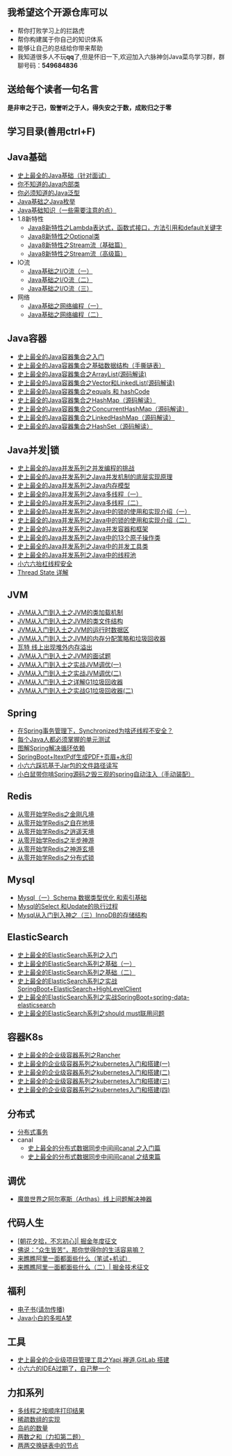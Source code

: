 ## 我希望这个开源仓库可以
- 帮你打败学习上的拦路虎
- 帮你构建属于你自己的知识体系
- 能够让自己的总结给你带来帮助
- 我知道很多人不玩**qq**了,但是怀旧一下,欢迎加入六脉神剑Java菜鸟学习群，群聊号码：**549684836**

## 送给每个读者一句名言
**是非审之于己，毁誉听之于人，得失安之于数，成败归之于零**

##  学习目录(善用ctrl+F)


## Java基础
- [史上最全的Java基础（针对面试）](https://juejin.im/post/5de77e7cf265da33f63f39f4)
- [你不知道的Java内部类](https://mp.weixin.qq.com/s?__biz=MjM5OTA0MjE5Mg==&mid=2247483692&idx=1&sn=723adbef90a9d087a71594a483f783f5&chksm=a6c0ccd391b745c52ee70ab915451f7d04b13f2f3c0948cd8d030eda91c8b2af2ca9238c68c7&token=654727392&lang=zh_CN#rd)
- [你必须知道的Java泛型](https://juejin.im/post/5df1b667f265da3398562739)
- [Java基础之Java枚举](https://juejin.im/post/5e08077e51882512820af8d1)
- [Java基础知识（一些需要注意的点）]()
- 1.8新特性
    - [Java8新特性之Lambda表达式，函数式接口，方法引用和default关键字](https://juejin.im/post/5df36bdf6fb9a01608237621)
    - [Java8新特性之Optional类](https://juejin.im/post/5df4507f51882512523e7af9)
    - [Java8新特性之Stream流（基础篇）](https://juejin.im/post/5df4a93e51882512454b37fa)
    - [Java8新特性之Stream流（高级篇）](https://juejin.im/post/5df60af1e51d4557ee3a4041)
- IO流
    - [Java基础之I/O流（一）](https://juejin.im/post/5df700316fb9a016214ccf93)
    - [Java基础之I/O流（二）](https://juejin.im/post/5df74fed51882512243f9ab8)
    - [Java基础之I/O流（三）](https://juejin.im/post/5df77af451882512691acd7c)
- 网络
    - [Java基础之网络编程（一）](https://juejin.im/post/5df84c566fb9a0164c7baa0e)
    - [Java基础之网络编程（二）](https://juejin.im/post/5df899b06fb9a0163307467d)
## Java容器
- [史上最全的Java容器集合之入门](https://juejin.im/post/5de87a92e51d4557ec02f39d)
- [史上最全的Java容器集合之基础数据结构（手撕链表）](https://juejin.im/post/5de8cdb5f265da33c34e2719)
- [史上最全的Java容器集合之ArrayList(源码解读)](https://juejin.im/post/5de9f222f265da33b12e9600)
- [史上最全的Java容器集合之Vector和LinkedList(源码解读)](https://juejin.im/post/5deb0b26e51d4557e87fc398)
- [史上最全的Java容器集合之equals 和 hashCode ](https://juejin.im/post/5decc9fa518825124a05afd8)
- [史上最全的Java容器集合之HashMap（源码解读）](https://juejin.im/post/5dedb448f265da33b071716a)
- [史上最全的Java容器集合之ConcurrentHashMap（源码解读）](https://juejin.im/post/5dee17adf265da33942a7798#heading-0)
- [史上最全的Java容器集合之LinkedHashMap（源码解读）](https://juejin.im/post/5def59a36fb9a0162712765e)  
- [史上最全的Java容器集合之HashSet（源码解读）](https://juejin.im/post/5df08f96518825126d5a25dd)

## Java并发|锁
- [史上最全的Java并发系列之并发编程的挑战](https://juejin.im/post/5dfb1ca26fb9a0160b63827f)
- [史上最全的Java并发系列之Java并发机制的底层实现原理](https://juejin.im/post/5dfb3a27e51d4558181d35b0)
- [史上最全的Java并发系列之Java内存模型](https://juejin.im/post/5dfc3dadf265da339b5001dd)
- [史上最全的Java并发系列之Java多线程（一）](https://juejin.im/post/5dfc9106518825126e63a711)
- [史上最全的Java并发系列之Java多线程（二）](https://juejin.im/post/5dfeeed6e51d45582248e4a5)
- [史上最全的Java并发系列之Java中的锁的使用和实现介绍（一）](https://juejin.im/post/5e002416e51d45583b43939d)
- [史上最全的Java并发系列之Java中的锁的使用和实现介绍（二）](https://juejin.im/post/5e0037a651882512670ee0b5)
- [史上最全的Java并发系列之Java并发容器和框架](https://juejin.im/post/5e005f746fb9a016253c15d5)
- [史上最全的Java并发系列之Java中的13个原子操作类](https://juejin.im/post/5e006bf6518825126e63a9fb)
- [史上最全的Java并发系列之Java中的并发工具类](https://juejin.im/post/5e0076a45188251247688749)
- [史上最全的Java并发系列之Java中的线程池](https://juejin.im/post/5e00a849e51d45581269b42a)
- [小六六抬杠线程安全](https://mp.weixin.qq.com/s/3IK-JHNc2UHqGRWMnkJ58Q)
- [Thread  State 详解](https://mp.weixin.qq.com/s?__biz=MjM5OTA0MjE5Mg==&mid=2247483781&idx=1&sn=10c4944828995742236a47bd4092e87a&chksm=a6c0cc7a91b7456c638dd43282207f10cf9a3b0ea1db96d696300709e0ef9ddb84442fd66603&token=324884800&lang=zh_CN#rd)

## JVM
- [JVM从入门到入土之JVM的类加载机制](https://juejin.im/post/5e1aaf626fb9a0301d11ac8e)
- [JVM从入门到入土之JVM的类文件结构](https://juejin.im/post/5e1d19b26fb9a02fee1ed155)
- [JVM从入门到入土之JVM的运行时数据区](https://juejin.im/post/5e1d6e5be51d453c951da505)
- [JVM从入门到入土之JVM的内存分配策略和垃圾回收器](https://juejin.im/post/5e1e89115188254dc31985b7)
- [瓦特 线上出现堆外内存溢出](https://juejin.im/post/5e7979265188255e08062b78)
- [JVM从入门到入土之JVM的面试题](https://juejin.im/post/5e1fd95ee51d452fb9734f25)
- [JVM从入门到入土之实战JVM调优(一)](https://juejin.im/post/5e200d2ee51d4502671a38d8)
- [JVM从入门到入土之实战JVM调优(二)](https://juejin.im/post/5e3177b8f265da3e405031dd)
- [JVM从入门到入土之详解G1垃圾回收器](https://juejin.im/post/5e366c895188254dfd43df80)
- [JVM从入门到入土之实战G1垃圾回收器(二)](https://juejin.im/post/5e367eae6fb9a02fdb5a7f79)
## Spring
- [在Spring事务管理下，Synchronized为啥还线程不安全？](https://juejin.im/post/5ddc7a23e51d452331202721)
- [每个Java人都必须掌握的单元测试](https://juejin.im/post/5e9017656fb9a03c2e54216d)
- [图解Spring解决循环依赖](https://mp.weixin.qq.com/s?__biz=MjM5OTA0MjE5Mg==&mid=2247483719&idx=1&sn=3a06ef1924419d46e6b81ea86880cb2d&chksm=a6c0ccb891b745ae28ceabce1b4dc845ca89712)
- [SpringBoot+ItextPdf生成PDF+页眉+水印](https://juejin.im/post/5ea920886fb9a0437055ad8b)
- [小六六踩坑基于Jar包的文件路径读写](https://juejin.im/post/5eb8c8a65188256d6e212f9e)
- [小白鼠带你啃Spring源码之毁三观的spring自动注入（手动装配）](https://juejin.im/post/5e521a3ee51d4526fe650d1d)
## Redis
- [从零开始学Redis之金刚凡境](https://juejin.im/post/5dde62bf5188256ebc1ee256)
- [从零开始学Redis之自在地境](https://juejin.im/post/5de24ca25188255e8b76e1c4)
- [从零开始学Redis之逍遥天境](https://juejin.im/post/5de391046fb9a0717220fafe)
- [从零开始学Redis之半步神游](https://juejin.im/post/5de49cbbf265da05d03826d5)
- [从零开始学Redis之神游玄境](https://juejin.im/post/5de4d504518825051411c83b)
- [从零开始学Redis之分布式锁](https://juejin.im/post/5e64ac386fb9a07cb74be2c5)

## Mysql
- [Mysql（一）Schema 数据类型优化 和索引基础](https://juejin.im/post/5e40c87b518825494905b7ac)
- [Mysql的Select 和Update的执行过程](https://mp.weixin.qq.com/s?__biz=MjM5OTA0MjE5Mg==&mid=2247483752&idx=1&sn=84a50fd9197aca938c1b6144b843f3d6&chksm=a6c0cc9791b745811fb8aa889990b66bc13acdfa3493f843bedf80b64ed8d40191961c8ac849&token=1932512762&lang=zh_CN#rd) 
- [Mysql从入门到入神之（三）InnoDB的存储结构](https://juejin.im/post/5e8191b4e51d4546d961e674)
## ElasticSearch
- [史上最全的ElasticSearch系列之入门](https://juejin.im/post/5e04613ff265da33ee17944b)
- [史上最全的ElasticSearch系列之基础（一）](https://juejin.im/post/5e06cd12e51d45583e4dd495)
- [史上最全的ElasticSearch系列之基础（二）](https://juejin.im/post/5e071debf265da33c90b56c7)
- [史上最全的ElasticSearch系列之实战SpringBoot+ElasticSearch+HighLevelClient](https://juejin.im/post/5e0ea575e51d45414e6aaa8c)
- [史上最全的ElasticSearch系列之实战SpringBoot+spring-data-elasticsearch](https://juejin.im/post/5e0ebc986fb9a0481901593b)
- [史上最全的ElasticSearch系列之should must联用问题](https://juejin.im/post/5e0450e0f265da33de3a874b)

## 容器K8s
- [史上最全的企业级容器系列之Rancher](https://juejin.im/post/5e1066116fb9a048076076b0)
- [史上最全的企业级容器系列之kubernetes入门和搭建(一)](https://juejin.im/post/5e12d313f265da5d422c2cf8)
- [史上最全的企业级容器系列之kubernetes入门和搭建(二)](https://juejin.im/post/5e13e20b6fb9a047fd1e6d1d)
- [史上最全的企业级容器系列之kubernetes入门和搭建(三)](https://juejin.im/post/5e143b36f265da5d1c6320fa)
- [史上最全的企业级容器系列之kubernetes入门和搭建(四)](https://juejin.im/post/5e14470cf265da5d0c542743)
##  分布式
- [分布式事务](https://juejin.im/post/5dd91428f265da7dcc7e5930)
- canal
    - [史上最全的分布式数据同步中间间canal 之入门篇](https://juejin.im/post/5de6187b51882512727f0454)
    - [史上最全的分布式数据同步中间间canal 之结束篇](https://juejin.im/post/5de7126d6fb9a016526e9961)

## 调优
- [魔兽世界之阿尔塞斯（Arthas）线上问题解决神器](https://juejin.im/post/5e92945551882573bb78fb72)

## 代码人生
- [[朝花夕拾，不忘初心]| 掘金年度征文 ](https://juejin.im/post/5df97b68f265da33f40f25a7)
- [佛说：“众生皆苦“，那你觉得你的生活容易嘛？](https://juejin.im/post/5def69a6518825126a6c5ba1)
- [来瞧瞧阿里一面都面些什么（笔试+机试）](https://mp.weixin.qq.com/s?__biz=MjM5OTA0MjE5Mg==&mid=2247483682&idx=1&sn=9954e07464c9f03639107823bce62a0c&chksm=a6c0ccdd91b745cb0e82e08f8afee3b5fc84a9e2d42f5176af7edceb23280c1456e56744eaea&token=713885729&lang=zh_CN#rd)
- [来瞧瞧阿里一面都面些什么（二）| 掘金技术征文](https://mp.weixin.qq.com/s?__biz=MjM5OTA0MjE5Mg==&mid=2247483668&idx=1&sn=4659ffb897440df71fa4a8a8f233eb58&chksm=a6c0cceb91b745fdca06e5c348c1d9f23264233d0bc7d173cfab92bb9f47c58eb255599dfc6a&token=501128817&lang=zh_CN#rd)

## 福利
- [电子书(请勿传播)](/src/福利/电子书.md)
- [Java小白的多啦A梦](https://juejin.im/post/5e7df09be51d4546fe26122d)


## 工具
- [史上最全的企业级项目管理工具之Yapi,禅道,GitLab 搭建](https://juejin.im/post/5e152d8a5188253a624a6fec)
- [小六六的IDEA过期了，自己整一个](https://juejin.im/post/5e8c4706e51d4546b4350cf5)


## 力扣系列
- [多线程之按顺序打印结果](https://mp.weixin.qq.com/s/X3yascHaq7GIybOdimmAXg)
- [稀疏数组的实现](https://mp.weixin.qq.com/s?__biz=MjM5OTA0MjE5Mg==&mid=2247483740&idx=1&sn=4dd4f64e80ef026e6094edd233a281f1&chksm=a6c0cca391b745b53ae350f9506990dfb0aff5f88e50568455380cca987949b0074bb03dc403&token=423771385&lang=zh_CN#rd)
- [岛屿的数量](https://mp.weixin.qq.com/s?__biz=MjM5OTA0MjE5Mg==&mid=2247483744&idx=1&sn=7d87567725f0623b4aa65323247d45b5&chksm=a6c0cc9f91b74589b3f0d33ff7e6cc14a3d59e8892666ce9f3117992fa96932b2b5f575fe3b1&token=220940756&lang=zh_CN#rd)
- [两数之和（力扣第二题）](https://mp.weixin.qq.com/s?__biz=MjM5OTA0MjE5Mg==&mid=2247483748&idx=1&sn=5c0f72f1bcd754e8e521b0c5c37031ff&chksm=a6c0cc9b91b7458d285023e4a74ce8dc84614ab0b831f6e625c0739c65a95c49b172dcebd273&token=1932512762&lang=zh_CN#rd)
- [两两交换链表中的节点](https://mp.weixin.qq.com/s?__biz=MjM5OTA0MjE5Mg==&tempkey=MTA1OV8wZ0N4OTR0TTVkaXM4blg0elF1M0x2NDYtdTRuLTJFdDVEckU0clFhU1R1ZjhBb2lSZkZqZTlYTEU2T2lNZDFEYjZsNFJid3EybVI0dDBOVTVVRWlMcWltMzBaTTQ3dGV0Wl8yYllqeGlYLWc5bjZyVHlIOFZEVUY4M0NvUG5QbHZFYThnb0FjdGs2RXl3ZWh4UXg5T1M1U0hTNFlkckctVTBlZUF3fn4%3D&chksm=26c0cc8d11b7459b7d567b1ce65f21f96fb986c24e57cf39397a83a754f97855b9db362961b2&__mpa_temp_link_flag=1&token=713300618#rd)